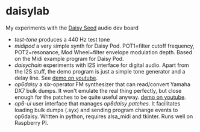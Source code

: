 # daisylab
My experiments with the [Daisy Seed](https://github.com/electro-smith) audio dev board

* *test-tone* produces a 440 Hz test tone
* *midipod* a very simple synth for Daisy Pod. POT1=filter cutoff frequency, POT2=resonance, Mod Wheel=filter envelope modulation depth. Based on the Midi example program for Daisy Pod.
* *daisychain* experiments with I2S interface for digital audio. Apart from the I2S stuff, the demo program is just a simple tone generator and a delay line. See [demo on youtube](https://www.youtube.com/watch?v=YQDG7EdbL3k).
* *op6daisy* a six-operator FM synthesizer that can read/convert Yamaha DX7 bulk dumps. It won't emulate the real thing perfectly, but close enough for the patches to be quite useful anyway.
  [demo on youtube](https://www.youtube.com/watch?v=WLHoCTW1DcI).
* *op6-ui* user interface that manages *op6daisy patches*. It facilitates loading bulk dumps (.syx) and sending program change events to op6daisy. Written in python, requires alsa_midi and tkinter. Runs well on Raspberry PI.
